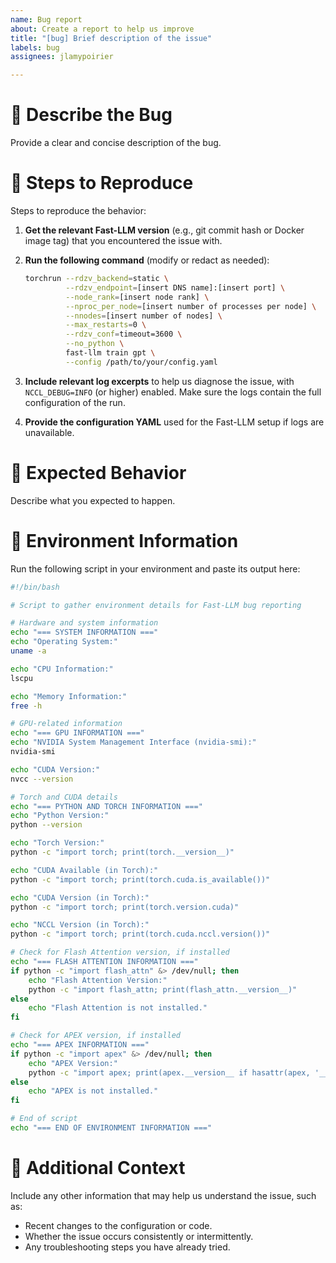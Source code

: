 ```yaml
---
name: Bug report
about: Create a report to help us improve
title: "[bug] Brief description of the issue"
labels: bug
assignees: jlamypoirier

---
```


# 🐞 Describe the Bug

Provide a clear and concise description of the bug.

# 🔄 Steps to Reproduce

Steps to reproduce the behavior:

1. **Get the relevant Fast-LLM version** (e.g., git commit hash or Docker image tag) that you encountered the issue with.
2. **Run the following command** (modify or redact as needed):

    ```bash
    torchrun --rdzv_backend=static \
             --rdzv_endpoint=[insert DNS name]:[insert port] \
             --node_rank=[insert node rank] \
             --nproc_per_node=[insert number of processes per node] \
             --nnodes=[insert number of nodes] \
             --max_restarts=0 \
             --rdzv_conf=timeout=3600 \
             --no_python \
             fast-llm train gpt \
             --config /path/to/your/config.yaml
    ```

3. **Include relevant log excerpts** to help us diagnose the issue, with `NCCL_DEBUG=INFO` (or higher) enabled. Make sure the logs contain the full configuration of the run.
4. **Provide the configuration YAML** used for the Fast-LLM setup if logs are unavailable.

# 🎯 Expected Behavior

Describe what you expected to happen.

# 📜 Environment Information

Run the following script in your environment and paste its output here:

```bash
#!/bin/bash

# Script to gather environment details for Fast-LLM bug reporting

# Hardware and system information
echo "=== SYSTEM INFORMATION ==="
echo "Operating System:"
uname -a

echo "CPU Information:"
lscpu

echo "Memory Information:"
free -h

# GPU-related information
echo "=== GPU INFORMATION ==="
echo "NVIDIA System Management Interface (nvidia-smi):"
nvidia-smi

echo "CUDA Version:"
nvcc --version

# Torch and CUDA details
echo "=== PYTHON AND TORCH INFORMATION ==="
echo "Python Version:"
python --version

echo "Torch Version:"
python -c "import torch; print(torch.__version__)"

echo "CUDA Available (in Torch):"
python -c "import torch; print(torch.cuda.is_available())"

echo "CUDA Version (in Torch):"
python -c "import torch; print(torch.version.cuda)"

echo "NCCL Version (in Torch):"
python -c "import torch; print(torch.cuda.nccl.version())"

# Check for Flash Attention version, if installed
echo "=== FLASH ATTENTION INFORMATION ==="
if python -c "import flash_attn" &> /dev/null; then
    echo "Flash Attention Version:"
    python -c "import flash_attn; print(flash_attn.__version__)"
else
    echo "Flash Attention is not installed."
fi

# Check for APEX version, if installed
echo "=== APEX INFORMATION ==="
if python -c "import apex" &> /dev/null; then
    echo "APEX Version:"
    python -c "import apex; print(apex.__version__ if hasattr(apex, '__version__') else 'APEX version not specified')"
else
    echo "APEX is not installed."
fi

# End of script
echo "=== END OF ENVIRONMENT INFORMATION ==="
```

# 📝 Additional Context

Include any other information that may help us understand the issue, such as:

- Recent changes to the configuration or code.
- Whether the issue occurs consistently or intermittently.
- Any troubleshooting steps you have already tried.
